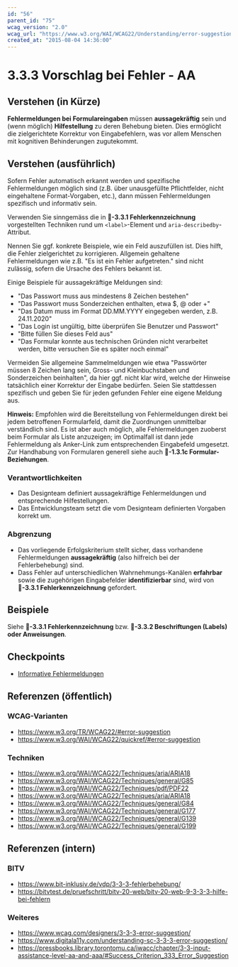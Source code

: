 ```yaml
---
id: "56"
parent_id: "75"
wcag_version: "2.0"
wcag_url: "https://www.w3.org/WAI/WCAG22/Understanding/error-suggestion.html"
created_at: "2015-08-04 14:36:00"
---
```


# 3.3.3 Vorschlag bei Fehler - AA

## Verstehen (in Kürze)

**Fehlermeldungen bei Formulareingaben** müssen **aussagekräftig** sein und (wenn möglich) **Hilfestellung** zu deren Behebung bieten. Dies ermöglicht die zielgerichtete Korrektur von Eingabefehlern, was vor allem Menschen mit kognitiven Behinderungen zugutekommt.

## Verstehen (ausführlich)

Sofern Fehler automatisch erkannt werden und spezifische Fehlermeldungen möglich sind (z.B. über unausgefüllte Pflichtfelder, nicht eingehaltene Format-Vorgaben, etc.), dann müssen Fehlermeldungen spezifisch und informativ sein.

Verwenden Sie sinngemäss die in **📜-3.3.1 Fehlerkennzeichnung** vorgestellten Techniken rund um `<label>`-Element und `aria-describedby`-Attribut.

Nennen Sie ggf. konkrete Beispiele, wie ein Feld auszufüllen ist. Dies hilft, die Fehler zielgerichtet zu korrigieren. Allgemein gehaltene Fehlermeldungen wie z.B. "Es ist ein Fehler aufgetreten." sind nicht zulässig, sofern die Ursache des Fehlers bekannt ist.

Einige Beispiele für aussagekräftige Meldungen sind:

- "Das Passwort muss aus mindestens 8 Zeichen bestehen"
- "Das Passwort muss Sonderzeichen enthalten, etwa $, @ oder +"
- "Das Datum muss im Format DD.MM.YYYY eingegeben werden, z.B. 24.11.2020"
- "Das Login ist ungültig, bitte überprüfen Sie Benutzer und Passwort"
- "Bitte füllen Sie dieses Feld aus"
- "Das Formular konnte aus technischen Gründen nicht verarbeitet werden, bitte versuchen Sie es später noch einmal"

Vermeiden Sie allgemeine Sammelmeldungen wie etwa "Passwörter müssen 8 Zeichen lang sein, Gross- und Kleinbuchstaben und Sonderzeichen beinhalten", da hier ggf. nicht klar wird, welche der Hinweise tatsächlich einer Korrektur der Eingabe bedürfen. Seien Sie stattdessen spezifisch und geben Sie für jeden gefunden Fehler eine eigene Meldung aus.

**Hinweis:** Empfohlen wird die Bereitstellung von Fehlermeldungen direkt bei jedem betroffenen Formularfeld, damit die Zuordnungen unmittelbar verständlich sind. Es ist aber auch möglich, alle Fehlermeldungen zuoberst beim Formular als Liste anzuzeigen; im Optimalfall ist dann jede Fehlermeldung als Anker-Link zum entsprechenden Eingabefeld umgesetzt. Zur Handhabung von Formularen generell siehe auch **📜-1.3.1c Formular-Beziehungen**.

### Verantwortlichkeiten

- Das Designteam definiert aussagekräftige Fehlermeldungen und entsprechende Hilfestellungen.
- Das Entwicklungsteam setzt die vom Designteam definierten Vorgaben korrekt um.

### Abgrenzung

- Das vorliegende Erfolgskriterium stellt sicher, dass vorhandene Fehlermeldungen **aussagekräftig** (also hilfreich bei der Fehlerbehebung) sind.
- Dass Fehler auf unterschiedlichen Wahrnehmungs-Kanälen **erfahrbar** sowie die zugehörigen Eingabefelder **identifizierbar** sind, wird von **📜-3.3.1 Fehlerkennzeichnung** gefordert.

## Beispiele

Siehe **📜-3.3.1 Fehlerkennzeichnung** bzw. **📜-3.3.2 Beschriftungen (Labels) oder Anweisungen**.

## Checkpoints

- [Informative Fehlermeldungen](informative-fehlermeldungen)

## Referenzen (öffentlich)

### WCAG-Varianten
- <https://www.w3.org/TR/WCAG22/#error-suggestion>
- <https://www.w3.org/WAI/WCAG22/quickref/#error-suggestion>

### Techniken
- <https://www.w3.org/WAI/WCAG22/Techniques/aria/ARIA18>
- <https://www.w3.org/WAI/WCAG22/Techniques/general/G85>
- <https://www.w3.org/WAI/WCAG22/Techniques/pdf/PDF22>
- <https://www.w3.org/WAI/WCAG22/Techniques/aria/ARIA18>
- <https://www.w3.org/WAI/WCAG22/Techniques/general/G84>
- <https://www.w3.org/WAI/WCAG22/Techniques/general/G177>
- <https://www.w3.org/WAI/WCAG22/Techniques/general/G139>
- <https://www.w3.org/WAI/WCAG22/Techniques/general/G199>

## Referenzen (intern)

### BITV
- <https://www.bit-inklusiv.de/vdp/3-3-3-fehlerbehebung/>
- <https://bitvtest.de/pruefschritt/bitv-20-web/bitv-20-web-9-3-3-3-hilfe-bei-fehlern>

### Weiteres
- <https://www.wcag.com/designers/3-3-3-error-suggestion/>
- <https://www.digitala11y.com/understanding-sc-3-3-3-error-suggestion/>
- <https://pressbooks.library.torontomu.ca/iwacc/chapter/3-3-input-assistance-level-aa-and-aaa/#Success_Criterion_333_Error_Suggestion>